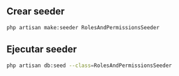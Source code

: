 ## Crear seeder

```bash
php artisan make:seeder RolesAndPermissionsSeeder
```

## Ejecutar seeder

```bash
php artisan db:seed --class=RolesAndPermissionsSeeder
```